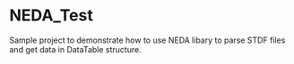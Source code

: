 # NEDA_Test
Sample project to demonstrate how to use NEDA libary to parse STDF files and get data in DataTable structure.
